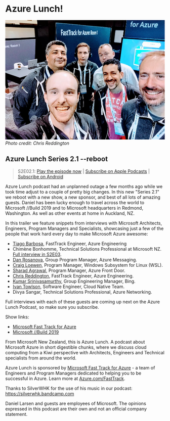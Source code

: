 # Azure Lunch!

![Daniel Larsen and friends at Microsoft Build 2019](./s2point1reboot_960.png)
_Photo credit: Chris Reddington_

## Azure Lunch Series 2.1 --reboot

> S2E02.1: [Play the episode now](https://azurelunch.azurefd.net/episodes/azure-lunch-s2point1.mp3) |
> [Subscribe on Apple Podcasts](https://itunes.apple.com/nz/podcast/azure-lunch/id1436427476?mt=2)
| [Subscribe on Android](https://subscribeonandroid.com/azurelunchnz.azureedge.net/podcast/feed.rss)

<p>Azure Lunch podcast had an unplanned outage a few months ago while we took time adjust to a couple
of pretty big changes. In this new "Series 2.1" we reboot with a new show, a new sponsor, and best of all
lots of amazing guests. Daniel has been lucky enough to travel across the world to Microsoft //Build 2019
and to Microsoft headquarters in Redmond, Washington. As well as other events at home in Auckland, NZ.</p>

<p>In this trailer we feature snippets from interviews with Microsoft Architects, Engineers, Program Managers
and Specialists, showcasing just a few of the people that work hard every day to make Microsoft Azure
awesome:</p> 

<ul>
<li><a href="https://twitter.com/t1agoB">Tiago Barbosa</a>, FastTrack Engineer, Azure Engineering</li>
<li>Chimène Bonhomme, Technical Solutions Professional at Microsoft NZ. <a href="./s2e03.md">Full interview in S2E03</a>.</li>
<li><a href="https://twitter.com/DanRosanova">Dan Rosanova</a>, Group Program Manager, Azure Messaging.</li>
<li><a href="https://twitter.com/craigaloewen">Craig Loewen</a>, Program Manager, Windows Subsystem for Linux (WSL).</li>
<li><a href="https://twitter.com/sharad_chai">Sharad Agrawal</a>, Program Manager, Azure Front Door.</li>
<li><a href="https://twitter.com/reddobowen">Chris Reddington</a>, FastTrack Engineer, Azure Engineering.</li>
<li><a href="https://twitter.com/00kumars">Kumar Srinivasamurthy</a>, Group Engineering Manager, Bing.</li>
<li><a href="https://twitter.com/ppog_penguin">Ivan Towlson</a>, Software Engineer, Cloud Native Team.</li>
<li>Divya Sangar, Technical Solutions Professional, Azure Networking.</li>
</ul>

<p>Full interviews with each of these guests are coming up next on the Azure Lunch Podcast, so make
sure you subscribe.</p>

<p>Show links:</p>

<ul>
<li><a href="https://azure.com/FastTrack">Microsoft Fast Track for Azure</a></li>
<li><a href="https://www.microsoft.com/en-us/build">Microsoft //Build 2019</a></li>
</ul>

<p>From Microsoft New Zealand, this is Azure Lunch. A podcast about Microsoft
Azure in short digestible chunks, where we discuss cloud computing from a Kiwi perspective with Architects, 
Engineers and Technical specialists from around the world.</p>

<p>Azure Lunch is sponsored by <a href="https://azure.com/FastTrack">Microsoft Fast Track for Azure</a> - a 
team of Engineers and Program Managers dedicated to helping you to be successful in Azure. Learn more
at <a href="https://azure.com/FastTrack">Azure.com/FastTrack</a>.</p>

<p>Thanks to SilverWHK for the use of his music in our podcast: <a href="https://silverwhk.bandcamp.com/">https://silverwhk.bandcamp.com</a></p>

<p>Daniel Larsen and guests are employees of Microsoft. The opinions expressed in this podcast are
their own and not an official company statement.</p>
